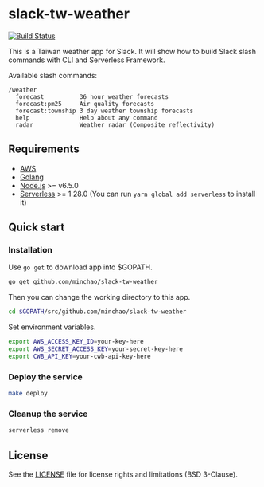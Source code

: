 # slack-tw-weather

[![Build Status](https://travis-ci.com/minchao/slack-tw-weather.svg?branch=master)](https://travis-ci.com/minchao/slack-tw-weather)

This is a Taiwan weather app for Slack. It will show how to build Slack slash commands with CLI and Serverless Framework.

Available slash commands:

```
/weather
  forecast          36 hour weather forecasts
  forecast:pm25     Air quality forecasts
  forecast:township 3 day weather township forecasts
  help              Help about any command
  radar             Weather radar (Composite reflectivity)
```

## Requirements

- [AWS](https://aws.amazon.com)
- [Golang](https://golang.org/)
- [Node.js](https://nodejs.org) >= v6.5.0
- [Serverless](https://serverless.com/) >= 1.28.0 (You can run `yarn global add serverless` to install it)

## Quick start

### Installation

Use `go get` to download app into $GOPATH.

```bash
go get github.com/minchao/slack-tw-weather
```

Then you can change the working directory to this app.

```bash
cd $GOPATH/src/github.com/minchao/slack-tw-weather
```

Set environment variables.

```bash
export AWS_ACCESS_KEY_ID=your-key-here
export AWS_SECRET_ACCESS_KEY=your-secret-key-here
export CWB_API_KEY=your-cwb-api-key-here
```

### Deploy the service

```bash
make deploy
```

### Cleanup the service

```bash
serverless remove
```

## License

See the [LICENSE](LICENSE) file for license rights and limitations (BSD 3-Clause).
